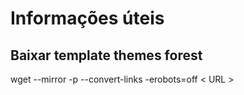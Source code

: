 # Informações úteis

## Baixar template themes forest
wget --mirror -p --convert-links -erobots=off < URL >
